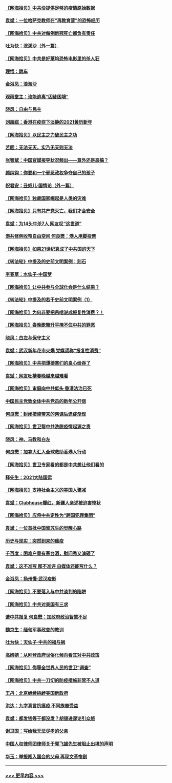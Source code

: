 #### [【网海拾贝】中共没提供足够的疫情原始数据](../pages/nsc993/n12771766.md?t=02242102) 
#### [袁斌：一位哈萨克教师在“再教育营”的恐怖经历](../pages/nsc993/n12771710.md?t=02242102) 
#### [【网海拾贝】中共对每例新冠死亡都负有责任](../pages/nsc993/n12769325.md?t=02242102) 
#### [吐为快：浣溪沙（外一篇）](../pages/nsc993/n12768381.md?t=02242102) 
#### [【网海拾贝】中共是好莱坞恐怖电影里的杀人狂](../pages/nsc993/n12767295.md?t=02242102) 
#### [理悟：跳车](../pages/nsc993/n12767271.md?t=02242102) 
#### [金浴凤：浪淘沙](../pages/nsc993/n12766044.md?t=02242102) 
#### [观雨堂主：谁能逃离“囚徒困境”](../pages/nsc993/n12766004.md?t=02242102) 
#### [晓风：自由与民主](../pages/nsc993/n12765244.md?t=02242102) 
#### [刘超祺：香港在疫症下淡静的2021黄历新年](../pages/nsc993/n12765193.md?t=02242102) 
#### [【网海拾贝】以民主之力破民主之功](../pages/nsc993/n12765175.md?t=02242102) 
#### [苦胆：无法无天，实乃无天则无法](../pages/nsc993/n12765142.md?t=02242102) 
#### [张智斌：中国官媒报导状况频出——意外还是恶搞？](../pages/nsc993/n12765124.md?t=02242102) 
#### [颜纯钩：你要和一个邪恶政权争夺自己的孩子](../pages/nsc993/n12764299.md?t=02242102) 
#### [祝君安：丑奴儿‧国情论（外一篇）](../pages/nsc993/n12764204.md?t=02242102) 
#### [【网海拾贝】独裁国家崛起是人类的灾难](../pages/nsc993/n12764177.md?t=02242102) 
#### [【网海拾贝】只有共产党灭亡，我们才会安全](../pages/nsc993/n12762110.md?t=02242102) 
#### [袁斌：为14头牛杀7人 网友叹“这世道”](../pages/nsc993/n12762059.md?t=02242102) 
#### [港共修例收窄自由空间 何良懋：港人用脚投票](../pages/nsc993/n12760734.md?t=02242102) 
#### [【网海拾贝】如果21世纪真成了中共国的天下](../pages/nsc993/n12759741.md?t=02242102) 
#### [《转法轮》中提及的史前文明案例：刻石](../pages/nsc993/n12758577.md?t=02242102) 
#### [李春草：水仙子‧中国梦](../pages/nsc993/n12757686.md?t=02242102) 
#### [【网海拾贝】让中共参与全球化会是什么结果？](../pages/nsc993/n12757585.md?t=02242102) 
#### [《转法轮》中提及的若干史前文明案例（1）](../pages/nsc993/n12756200.md?t=02242102) 
#### [【网海拾贝】为何非要把吊唁说成报复性消费？！](../pages/nsc993/n12753738.md?t=02242102) 
#### [【网海拾贝】春晚歌舞升平掩不住中共的罪恶](../pages/nsc993/n12752025.md?t=02242102) 
#### [晓风：白左与保守主义](../pages/nsc993/n12752016.md?t=02242102) 
#### [袁斌：武汉新年花市火爆 党媒谎称“报复性消费”](../pages/nsc993/n12751938.md?t=02242102) 
#### [【网海拾贝】中共把谭德塞们的良心给吞了](../pages/nsc993/n12750636.md?t=02242102) 
#### [袁斌：网友吐槽春晚越来越难看](../pages/nsc993/n12750619.md?t=02242102) 
#### [【网海拾贝】审庭向中共低头 香港法治已死](../pages/nsc993/n12748910.md?t=02242102) 
#### [中国民主党致全体中共党员的新年公开信](../pages/nsc993/n12747581.md?t=02242102) 
#### [何良懋：封闭措施带来的网课后遗症渐现](../pages/nsc993/n12747478.md?t=02242102) 
#### [【网海拾贝】世卫帮中共洗脱疫情起源之责](../pages/nsc993/n12746838.md?t=02242102) 
#### [晓风：神、马教和白左](../pages/nsc993/n12746828.md?t=02242102) 
#### [何良懋：加拿大汇入全球救助香港人行动](../pages/nsc993/n12746719.md?t=02242102) 
#### [【网海拾贝】世卫专家看的都是中共想让他们看的](../pages/nsc993/n12744865.md?t=02242102) 
#### [释先生：2021大陆国运](../pages/nsc993/n12744813.md?t=02242102) 
#### [【网海拾贝】支持社会主义的美国人骤减](../pages/nsc993/n12742476.md?t=02242102) 
#### [袁斌：Clubhouse爆红，新疆人亲述被迫害惨状](../pages/nsc993/n12742407.md?t=02242102) 
#### [【网海拾贝】应将中共定性为“跨国犯罪集团”](../pages/nsc993/n12740430.md?t=02242102) 
#### [袁斌：一位首批中国留苏生的觉醒心路](../pages/nsc993/n12740396.md?t=02242102) 
#### [历史与现实：突然到来的瘟疫](../pages/nsc993/n12738507.md?t=02242102) 
#### [千百度：困难户竟有茅台酒，慰问秀又演砸了](../pages/nsc993/n12738362.md?t=02242102) 
#### [袁斌：这不准写 那不准评 自媒体还能写什么？](../pages/nsc993/n12737833.md?t=02242102) 
#### [金浴凤：扬州慢‧武汉疫影](../pages/nsc993/n12737248.md?t=02242102) 
#### [【网海拾贝】不要落入与中共谈判的陷阱](../pages/nsc993/n12735229.md?t=02242102) 
#### [【网海拾贝】中共对美国有三求](../pages/nsc993/n12735197.md?t=02242102) 
#### [遭中共报复 何良懋：加政府政治智慧不足](../pages/nsc993/n12734323.md?t=02242102) 
#### [魏京生：缅甸军事政变的教训](../pages/nsc993/n12732470.md?t=02242102) 
#### [吐为快：天仙子·中共的福与祸](../pages/nsc993/n12732165.md?t=02242102) 
#### [高婧婧：从拜登政府世俗化倾向看其对中共政策](../pages/nsc993/n12730028.md?t=02242102) 
#### [【网海拾贝】侮辱全世界人民的世卫“调查”](../pages/nsc993/n12727884.md?t=02242102) 
#### [【网海拾贝】中共一刀切的防疫措施非常不人道](../pages/nsc993/n12724879.md?t=02242102) 
#### [王丹：北京继续挑衅美国新政府](../pages/nsc993/n12722456.md?t=02242102) 
#### [洪达：九字真言抗瘟疫 不同族裔受益](../pages/nsc993/n12722448.md?t=02242102) 
#### [袁斌：都发钱等于都没发？胡锡进谬论引众怒](../pages/nsc993/n12722393.md?t=02242102) 
#### [谢卫国：写给我无法尽孝的父亲](../pages/nsc993/n12720325.md?t=02242102) 
#### [中国人权律师团律师关于郭飞雄先生被阻止出境的声明](../pages/nsc993/n12720203.md?t=02242102) 
#### [华玉：举报闯入国会的父母 再现文革惨剧](../pages/nsc993/n12719070.md?t=02242102) 

----
#### [ >>> 更早内容 <<< ](../indexes/nsc993-earlier.md)
